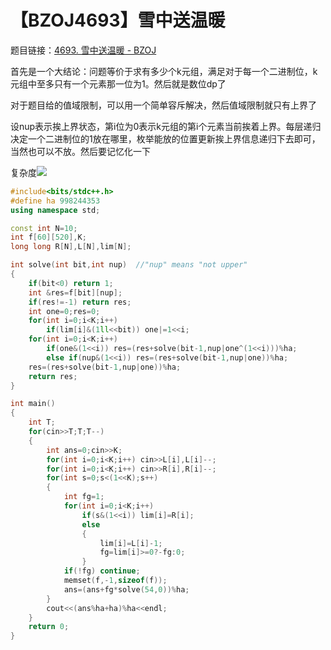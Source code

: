 # 【BZOJ4693】雪中送温暖

题目链接：[4693. 雪中送温暖  -  BZOJ](https://www.lydsy.com/JudgeOnline/problem.php?id=4693)

首先是一个大结论：问题等价于求有多少个k元组，满足对于每一个二进制位，k元组中至多只有一个元素那一位为1。然后就是数位dp了

对于题目给的值域限制，可以用一个简单容斥解决，然后值域限制就只有上界了

设nup表示挨上界状态，第i位为0表示k元组的第i个元素当前挨着上界。每层递归决定一个二进制位的1放在哪里，枚举能放的位置更新挨上界信息递归下去即可，当然也可以不放。然后要记忆化一下

复杂度![](http://latex.codecogs.com/svg.latex?O(2^{2k}\log&space;R))

```cpp
#include<bits/stdc++.h>
#define ha 998244353
using namespace std;

const int N=10;
int f[60][520],K;
long long R[N],L[N],lim[N];

int solve(int bit,int nup)  //"nup" means "not upper"
{
    if(bit<0) return 1;
    int &res=f[bit][nup];
    if(res!=-1) return res;
    int one=0;res=0;
    for(int i=0;i<K;i++)
        if(lim[i]&(1ll<<bit)) one|=1<<i;
    for(int i=0;i<K;i++)
        if(one&(1<<i)) res=(res+solve(bit-1,nup|one^(1<<i)))%ha;
        else if(nup&(1<<i)) res=(res+solve(bit-1,nup|one))%ha;
    res=(res+solve(bit-1,nup|one))%ha;
    return res;
}

int main()
{
    int T;
    for(cin>>T;T;T--)
    {
        int ans=0;cin>>K;
        for(int i=0;i<K;i++) cin>>L[i],L[i]--;
        for(int i=0;i<K;i++) cin>>R[i],R[i]--;
        for(int s=0;s<(1<<K);s++)
        {
            int fg=1;
            for(int i=0;i<K;i++)
                if(s&(1<<i)) lim[i]=R[i];
                else
                {
                    lim[i]=L[i]-1;
                    fg=lim[i]>=0?-fg:0;
                }
            if(!fg) continue;
            memset(f,-1,sizeof(f));
            ans=(ans+fg*solve(54,0))%ha;
        }
        cout<<(ans%ha+ha)%ha<<endl;
    }
    return 0;
}
```

